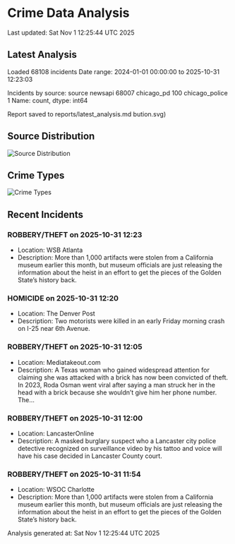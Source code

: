 # Crime Data Analysis
Last updated: Sat Nov  1 12:25:44 UTC 2025

## Latest Analysis

Loaded 68108 incidents
Date range: 2024-01-01 00:00:00 to 2025-10-31 12:23:03

Incidents by source:
source
newsapi           68007
chicago_pd          100
chicago_police        1
Name: count, dtype: int64

Report saved to reports/latest_analysis.md
bution.svg)

## Source Distribution
![Source Distribution](images/source_distribution.svg)

## Crime Types
![Crime Types](images/crime_types.svg)

## Recent Incidents

### ROBBERY/THEFT on 2025-10-31 12:23
- Location: WSB Atlanta
- Description: More than 1,000 artifacts were stolen from a California museum earlier this month, but museum officials are just releasing the information about the heist in an effort to get the pieces of the Golden State’s history back.


### HOMICIDE on 2025-10-31 12:20
- Location: The Denver Post
- Description: Two motorists were killed in an early Friday morning crash on I-25 near 6th Avenue.


### ROBBERY/THEFT on 2025-10-31 12:05
- Location: Mediatakeout.com
- Description: A Texas woman who gained widespread attention for claiming she was attacked with a brick has now been convicted of theft. In 2023, Roda Osman went viral after saying a man struck her in the head with a brick because she wouldn’t give him her phone number. The…


### ROBBERY/THEFT on 2025-10-31 12:00
- Location: LancasterOnline
- Description: A masked burglary suspect who a Lancaster city police detective recognized on surveillance video by his tattoo and voice will have his case decided in Lancaster County court.


### ROBBERY/THEFT on 2025-10-31 11:54
- Location: WSOC Charlotte
- Description: More than 1,000 artifacts were stolen from a California museum earlier this month, but museum officials are just releasing the information about the heist in an effort to get the pieces of the Golden State’s history back.

Analysis generated at: Sat Nov  1 12:25:44 UTC 2025
